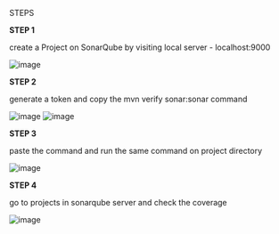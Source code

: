 STEPS

**STEP 1**

create a Project on SonarQube by visiting local server - localhost:9000

![image](https://i.postimg.cc/WpXBLxc4/Screenshot-from-2023-04-29-13-42-18.png)

**STEP 2**

generate a token and copy the mvn verify sonar:sonar command

![image](https://i.postimg.cc/52MV3TcN/Screenshot-from-2023-04-29-15-05-34.png)
![image](https://i.postimg.cc/ZnzqdcSW/Whats-App-Image-2023-04-29-at-15-24-23.jpg)

**STEP 3**

paste the command and run the same command on project directory

![image](https://i.postimg.cc/K8kC6yLy/Whats-App-Image-2023-04-29-at-15-27-24.jpg)

**STEP 4**

go to projects in sonarqube server and check the coverage

![image](https://i.postimg.cc/7YDWB2P0/Screenshot-from-2023-04-29-15-30-55.png)